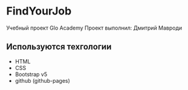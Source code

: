 # FindYourJob
Учебный проект Glo Academy
Проект выполнил: Дмитрий Мавроди

## Используются техгологии
- HTML
- CSS
- Bootstrap v5
- github (github-pages)
